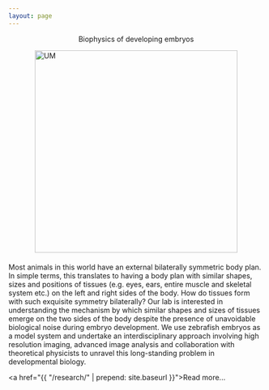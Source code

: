 ```yaml
---
layout: page
---
```

<section class="intro">
  <div class="grid">
    <div class="unit whole center-on-mobiles">
      <center>
        <p class="first">Biophysics of developing embryos </p>
      </center>
    </div>
  </div>
</section>
<img src="{{ "/Images/Symmetry.png" | prepend: site.baseurl }}" width="400" height="400" alt="UM" style="display:block;margin:0 auto; margin-bottom: 20px;">
Most animals in this world have an external bilaterally symmetric body plan. In simple terms, this translates to having a body plan with similar shapes, sizes and positions of tissues (e.g. eyes, ears, entire muscle and skeletal system etc.) on the left and right sides of the body. How do tissues form with such exquisite symmetry bilaterally? Our lab is interested in understanding the mechanism by which similar shapes and sizes of tissues emerge on the two sides of the body despite the presence of unavoidable biological noise during embryo development. We use zebrafish embryos as a model system and undertake an interdisciplinary approach involving high resolution imaging, advanced image analysis and collaboration with theoretical physicists to unravel this long-standing problem in developmental biology.

<a href="{{ "/research/" | prepend: site.baseurl }}">Read more...
